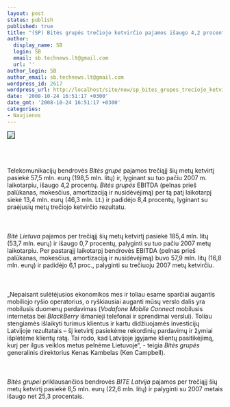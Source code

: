 ```yaml
---
layout: post
status: publish
published: true
title: "(SP) Bitės grupės trečiojo ketvirčio pajamos išaugo 4,2 procentais"
author:
  display_name: SB
  login: SB
  email: sb.technews.lt@gmail.com
  url: ''
author_login: SB
author_email: sb.technews.lt@gmail.com
wordpress_id: 2617
wordpress_url: http://localhost/site/new/sp_bites_grupes_treciojo_ketvircio_pajamos_isaugo_4_2_procentais/
date: '2008-10-24 16:51:17 +0300'
date_gmt: '2008-10-24 16:51:17 +0300'
categories:
- Naujienos
---
```

<div class="imgright"><img src="http://img98.imageshack.us/img98/5492/logobitept9.png" border="1"></div>
<p><br><br />
<br>Telekomunikacijų bendrovės <i>Bitės grupė</i> pajamos trečiąjį šių metų ketvirtį pasiekė 57,5 mln. eurų (198,5 mln. litų) ir, lyginant su tuo pačiu 2007 m. laikotarpiu, išaugo 4,2 procentų. <i>Bitės grupės</i> EBITDA (pelnas prieš palūkanas, mokesčius, amortizaciją ir nusidėvėjimą) per tą patį laikotarpį siekė 13,4 mln. eurų (46,3 mln. Lt.) ir padidėjo 8,4 procentų, lyginant su praėjusių metų trečiojo ketvirčio rezultatu.<br />
<br><br />
<br><i>Bitė Lietuva</i> pajamos per trečiąjį šių metų ketvirtį pasiekė 185,4 mln. litų (53,7 mln. eurų) ir išaugo 0,7 procentų, palyginti su tuo pačiu 2007 metų laikotarpiu. Per pastarąjį laikotarpį bendrovės EBITDA (pelnas prieš palūkanas, mokesčius, amortizaciją ir nusidėvėjimą) buvo 57,9 mln. litų (16,8 mln. eurų) ir padidėjo 6,1 proc., palyginti su trečiuoju 2007 metų ketvirčiu.<br />
<br><br />
<br>„Nepaisant sulėtėjusios ekonomikos mes ir toliau esame sparčiai augantis mobiliojo ryšio operatorius, o ryškiausiai auganti mūsų verslo dalis yra mobilusis duomenų perdavimas (<i>Vodafone Mobile Connect</i> mobilusis internetas bei <i>BlackBerry</i> išmanieji telefonai ir sprendimai verslui). Toliau stengiamės išlaikyti turimus klientus ir kartu didžiuojamės investicijų Latvijoje rezultatais – šį ketvirtį pasiekėme rekordinių pardavimų ir žymiai išplėtėme klientų ratą. Tai rodo, kad Latvijoje įgyjame klientų pasitikėjimą, kurį per ilgus veiklos metus pelnėme Lietuvoje“, - teigia <i>Bitės grupės</i> generalinis direktorius Kenas Kambelas (Ken Campbell).<br />
<br><br />
<br><i>Bitės grupei</i> priklausančios bendrovės <i>BITE Latvija</i> pajamos per trečiąjį šių metų ketvirtį pasiekė 6,5 mln. eurų (22,6 mln. litų) ir palyginti su 2007 metais išaugo net 25,3 procentais.<br />
<br><br />
<br><br />
<br></p>
